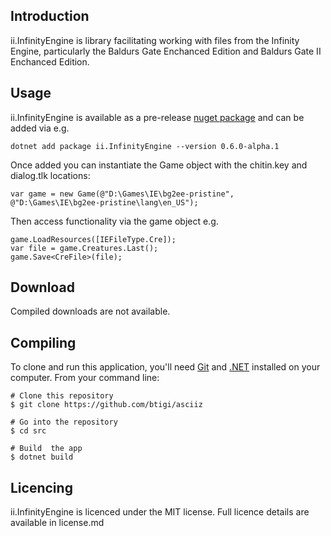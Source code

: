 ## Introduction

ii.InfinityEngine is library facilitating working with files from the Infinity Engine, particularly the Baldurs Gate Enchanced Edition and Baldurs Gate II Enchanced Edition.

## Usage

ii.InfinityEngine is available as a pre-release [nuget package](https://www.nuget.org/packages/ii.InfinityEngine/) and can be added via e.g.

`dotnet add package ii.InfinityEngine --version 0.6.0-alpha.1`

Once added you can instantiate the Game object with the chitin.key and dialog.tlk locations:

`var game = new Game(@"D:\Games\IE\bg2ee-pristine", @"D:\Games\IE\bg2ee-pristine\lang\en_US");`

Then access functionality via the game object e.g.

```
game.LoadResources([IEFileType.Cre]);
var file = game.Creatures.Last();
game.Save<CreFile>(file);
```

## Download

Compiled downloads are not available.

## Compiling

To clone and run this application, you'll need [Git](https://git-scm.com) and [.NET](https://dotnet.microsoft.com/) installed on your computer. From your command line:

```
# Clone this repository
$ git clone https://github.com/btigi/asciiz

# Go into the repository
$ cd src

# Build  the app
$ dotnet build
```

## Licencing

ii.InfinityEngine is licenced under the MIT license. Full licence details are available in license.md